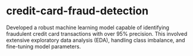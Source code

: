 # credit-card-fraud-detection
Developed a robust machine learning model capable of identifying fraudulent credit card transactions with over 95% precision. This involved extensive exploratory data analysis (EDA), handling class imbalance, and fine-tuning model parameters.
